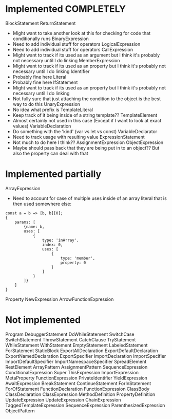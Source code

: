 # Implemented COMPLETELY
BlockStatement
ReturnStatement
- Might want to take another look at this for checking for code that conditionally runs
BinaryExpression
- Need to add individual stuff for operators
LogicalExpression
- Need to add individual stuff for operators
CallExpression
- Might want to track if its used as an argument but I think it's probably not necessary until I do linking
MemberExpression
- Might want to track if its used as an property but I think it's probably not necessary until I do linking
Identifier
- Probably fine here
Literal
- Probably fine here
IfStatement
- Might want to track if its used as an property but I think it's probably not necessary until I do linking
- Not fully sure that just attaching the condition to the object is the best way to do this
UnaryExpression
- No idea what prefix is
TemplateLiteral
- Keep track of it being inside of a string template??
TemplateElement
- Almost certainly not used in this case (Except if I want to look at exact values)
VariableDeclaration
- Do something with the 'kind' (var vs let vs const)
VariableDeclarator
- Need to track usage with resulting value
ExpressionStatement
- Not much to do here I think??
AssignmentExpression
ObjectExpression
- Maybe should pass back that they are being put in to an object?? But also the property can deal with that


# Implemented partially

ArrayExpression
- Need to account for case of multiple uses inside of an array literal that is then used somewhere else:
```
const a = b => [b, b][0];
{
    params: [
        {name: b,
        uses: [
            {
                type: 'inArray',
                index: 0,
                uses: [
                    {
                        type: 'member',
                        property: 0
                    }
                ]
            }
        ]}
    ]
}
```
Property
NewExpression
ArrowFunctionExpression

# Not implemented

Program
DebuggerStatement
DoWhileStatement
SwitchCase
SwitchStatement
ThrowStatement
CatchClause
TryStatement
WhileStatement
WithStatement
EmptyStatement
LabeledStatement
ForStatement
StaticBlock
ExportAllDeclaration
ExportDefaultDeclaration
ExportNamedDeclaration
ExportSpecifier
ImportDeclaration
ImportSpecifier
ImportDefaultSpecifier
ImportNamespaceSpecifier
SpreadElement
RestElement
ArrayPattern
AssignmentPattern
SequenceExpression
ConditionalExpression
Super
ThisExpression
ImportExpression
MetaProperty
FunctionExpression
PrivateIdentifier
YieldExpression
AwaitExpression
BreakStatement
ContinueStatement
ForInStatement
ForOfStatement
FunctionDeclaration
FunctionExpression
ClassBody
ClassDeclaration
ClassExpression
MethodDefinition
PropertyDefinition
UpdateExpression
UpdateExpression
ChainExpression
TaggedTemplateExpression
SequenceExpression
ParenthesizedExpression
ObjectPattern
